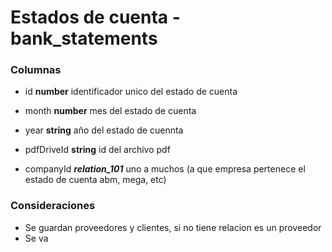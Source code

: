 # Estados de cuenta - bank_statements
### Columnas
- id **number** identificador unico del estado de cuenta
- month **number** mes del estado de cuenta
- year **string** año del estado de cuennta
- pdfDriveId **string** id del archivo pdf 

- companyId  ***relation_101*** uno a muchos (a que empresa pertenece el estado de cuenta abm, mega, etc)

### Consideraciones
- Se guardan proveedores y clientes, si no tiene relacion es un proveedor
- Se va 